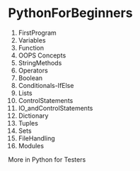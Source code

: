 # PythonForBeginners

01) FirstProgram
02) Variables
03) Function
04) OOPS Concepts
05) StringMethods
06) Operators
07) Boolean
08) Conditionals-IfElse
09) Lists
10) ControlStatements
11) IO_andControlStatements
12) Dictionary
13) Tuples
14) Sets
15) FileHandling
16) Modules


More in Python for Testers
